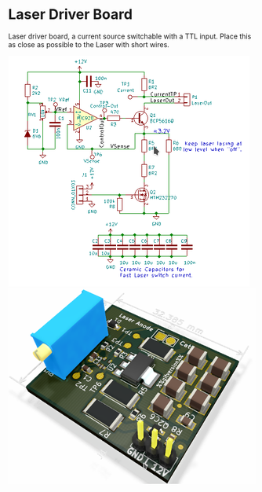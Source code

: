 Laser Driver Board
===================

Laser driver board, a current source switchable with a TTL input. Place this
as close as possible to the Laser with short wires.

![](../../img/laser-drive-schematic.png)
![](../../img/laser-drive-render.png)
